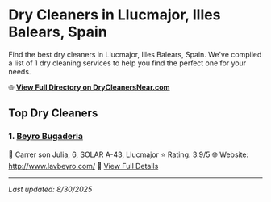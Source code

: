 # Dry Cleaners in Llucmajor, Illes Balears, Spain

Find the best dry cleaners in Llucmajor, Illes Balears, Spain. We've compiled a list of 1 dry cleaning services to help you find the perfect one for your needs.

🌐 **[View Full Directory on DryCleanersNear.com](https://drycleanersnear.com/city/Spain/Illes%20Balears/Llucmajor)**

## Top Dry Cleaners

### 1. [Beyro Bugaderia](https://drycleanersnear.com/dryCleaner/68b0e196033494bdc84ab30f/beyro-bugaderia)
📍 Carrer son Julia, 6, SOLAR A-43, Llucmajor
⭐ Rating: 3.9/5
🌐 Website: http://www.lavbeyro.com/
🔗 [View Full Details](https://drycleanersnear.com/dryCleaner/68b0e196033494bdc84ab30f/beyro-bugaderia)


---

*Last updated: 8/30/2025*
